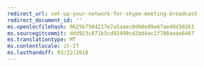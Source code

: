 ```yaml
---
redirect_url: set-up-your-network-for-skype-meeting-broadcast
redirect_document_id: ''
ms.openlocfilehash: 0625b7584217e7a5aaec0d60e89e67ae40d30261
ms.sourcegitcommit: ddd923c871b5cd92499cd2bd4ac1f708aeae6467
ms.translationtype: MT
ms.contentlocale: it-IT
ms.lasthandoff: 03/22/2018
---
```

